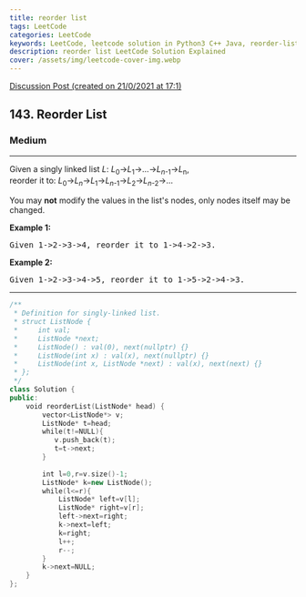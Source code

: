 ```yaml
---
title: reorder list
tags: LeetCode
categories: LeetCode
keywords: LeetCode, leetcode solution in Python3 C++ Java, reorder-list solution
description: reorder list LeetCode Solution Explained
cover: /assets/img/leetcode-cover-img.webp
---
```



[Discussion Post (created on 21/0/2021 at 17:1)](https://leetcode.com/problems/reorder-list/discuss/1027696/O(n)-space-or-C%2B%2B)  
<h2>143. Reorder List</h2><h3>Medium</h3><hr><div><p>Given a singly linked list <em>L</em>: <em>L</em><sub>0</sub>→<em>L</em><sub>1</sub>→…→<em>L</em><sub><em>n</em>-1</sub>→<em>L</em><sub>n</sub>,<br>
reorder it to: <em>L</em><sub>0</sub>→<em>L</em><sub><em>n</em></sub>→<em>L</em><sub>1</sub>→<em>L</em><sub><em>n</em>-1</sub>→<em>L</em><sub>2</sub>→<em>L</em><sub><em>n</em>-2</sub>→…</p>

<p>You may <strong>not</strong> modify the values in the list's nodes, only nodes itself may be changed.</p>

<p><strong>Example 1:</strong></p>

<pre>Given 1-&gt;2-&gt;3-&gt;4, reorder it to 1-&gt;4-&gt;2-&gt;3.</pre>

<p><strong>Example 2:</strong></p>

<pre>Given 1-&gt;2-&gt;3-&gt;4-&gt;5, reorder it to 1-&gt;5-&gt;2-&gt;4-&gt;3.
</pre>
</div>

---




```cpp
/**
 * Definition for singly-linked list.
 * struct ListNode {
 *     int val;
 *     ListNode *next;
 *     ListNode() : val(0), next(nullptr) {}
 *     ListNode(int x) : val(x), next(nullptr) {}
 *     ListNode(int x, ListNode *next) : val(x), next(next) {}
 * };
 */
class Solution {
public:
    void reorderList(ListNode* head) {
        vector<ListNode*> v;
        ListNode* t=head;
        while(t!=NULL){
           v.push_back(t);
           t=t->next;
        }
        
        int l=0,r=v.size()-1;
        ListNode* k=new ListNode();
        while(l<=r){
            ListNode* left=v[l];
            ListNode* right=v[r];
            left->next=right;
            k->next=left;
            k=right;
            l++;
            r--;
        }
        k->next=NULL;
    }
};

```
